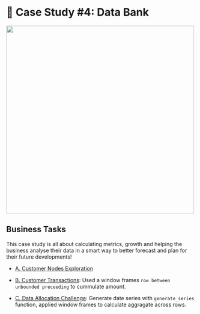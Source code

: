 # 🏦 Case Study #4: Data Bank
<img src="https://8weeksqlchallenge.com/images/case-study-designs/4.png" width="500" height="500">

## Business Tasks
This case study is all about calculating metrics, growth and helping the business analyse their data in a smart way to better forecast and plan for their future developments!

* [A. Customer Nodes Exploration](https://github.com/toludoyin/8-week-sql-challenge/blob/main/Case-Study-%234-Data-Bank/A-Customer-Nodes-Exploration.sql)

* [B. Customer Transactions](https://github.com/toludoyin/8-week-sql-challenge/blob/main/Case-Study-%234-Data-Bank/B-Customer-Transactions.sql): Used a window frames ```row between unbounded preceeding``` to cummulate amount.

* [C. Data Allocation Challenge](https://github.com/toludoyin/8-week-sql-challenge/blob/main/Case-Study-%234-Data-Bank/C-Data-Allocation-Challenge.sql): Generate date series with ```generate_series``` function, applied window frames to calculate aggragate across rows.